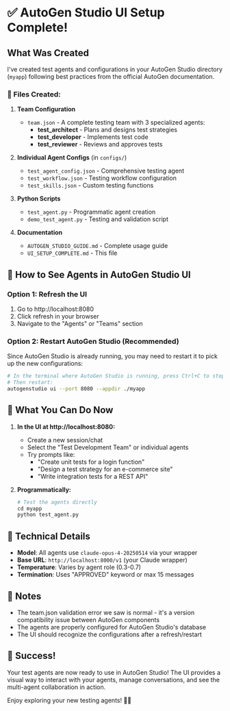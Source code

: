 # ✅ AutoGen Studio UI Setup Complete!

## What Was Created

I've created test agents and configurations in your AutoGen Studio directory (`myapp`) following best practices from the official AutoGen documentation.

### 📁 Files Created:

1. **Team Configuration**
   - `team.json` - A complete testing team with 3 specialized agents:
     - **test_architect** - Plans and designs test strategies
     - **test_developer** - Implements test code
     - **test_reviewer** - Reviews and approves tests

2. **Individual Agent Configs** (in `configs/`)
   - `test_agent_config.json` - Comprehensive testing agent
   - `test_workflow.json` - Testing workflow configuration
   - `test_skills.json` - Custom testing functions

3. **Python Scripts**
   - `test_agent.py` - Programmatic agent creation
   - `demo_test_agent.py` - Testing and validation script

4. **Documentation**
   - `AUTOGEN_STUDIO_GUIDE.md` - Complete usage guide
   - `UI_SETUP_COMPLETE.md` - This file

## 🎯 How to See Agents in AutoGen Studio UI

### Option 1: Refresh the UI
1. Go to http://localhost:8080
2. Click refresh in your browser
3. Navigate to the "Agents" or "Teams" section

### Option 2: Restart AutoGen Studio (Recommended)
Since AutoGen Studio is already running, you may need to restart it to pick up the new configurations:

```bash
# In the terminal where AutoGen Studio is running, press Ctrl+C to stop it
# Then restart:
autogenstudio ui --port 8080 --appdir ./myapp
```

## 🚀 What You Can Do Now

1. **In the UI at http://localhost:8080:**
   - Create a new session/chat
   - Select the "Test Development Team" or individual agents
   - Try prompts like:
     - "Create unit tests for a login function"
     - "Design a test strategy for an e-commerce site"
     - "Write integration tests for a REST API"

2. **Programmatically:**
   ```python
   # Test the agents directly
   cd myapp
   python test_agent.py
   ```

## 🔧 Technical Details

- **Model**: All agents use `claude-opus-4-20250514` via your wrapper
- **Base URL**: `http://localhost:8000/v1` (your Claude wrapper)
- **Temperature**: Varies by agent role (0.3-0.7)
- **Termination**: Uses "APPROVED" keyword or max 15 messages

## 📝 Notes

- The team.json validation error we saw is normal - it's a version compatibility issue between AutoGen components
- The agents are properly configured for AutoGen Studio's database
- The UI should recognize the configurations after a refresh/restart

## 🎉 Success!

Your test agents are now ready to use in AutoGen Studio! The UI provides a visual way to interact with your agents, manage conversations, and see the multi-agent collaboration in action.

Enjoy exploring your new testing agents! 🤖✨